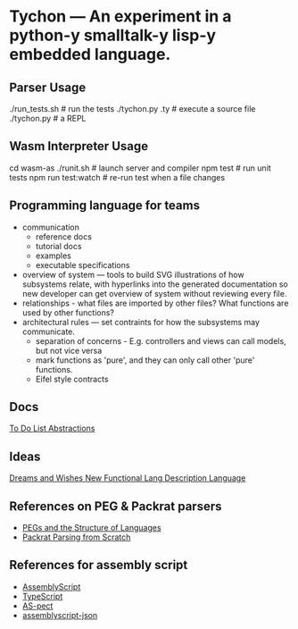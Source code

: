 # Tychon — An experiment in a python-y smalltalk-y lisp-y embedded language.

Parser Usage
-----
  ./run_tests.sh                        # run the tests
  ./tychon.py <sourcefile>.ty           # execute a source file
  ./tychon.py                           # a REPL

Wasm Interpreter Usage
-----------------
  cd wasm-as
  ./runit.sh                            # launch server and compiler
  npm test                              # run unit tests
  npm run test:watch                    # re-run test when a file changes

## Programming language for teams
- communication
    - reference docs
    - tutorial docs
    - examples
    - executable specifications
- overview of system — tools to build SVG illustrations of how subsystems relate, with
  hyperlinks into the generated documentation so new developer can get overview of system
  without reviewing every file.
- relationships - what files are imported by other files? What functions are used by other
  functions?
- architectural rules — set contraints for how the subsystems may communicate.
    - separation of concerns - E.g.  controllers and views can call models, but not vice versa
    - mark functions as 'pure', and they can only call other 'pure' functions.
    - Eifel style contracts


Docs
----
  [ To Do List ]( TODO.md )
  [ Abstractions ]( docs/abstractions.md )

Ideas
-----
  [ Dreams and Wishes ]( docs/dreams_and_wishes.md )
  [ New Functional Lang ]( docs/new_functional_lang.md )
  [ Description Language ]( docs/description_language.md )
  


References on PEG & Packrat parsers
--------------------------------
- [ PEGs and the Structure of Languages ]( https://blog.bruce-hill.com/pegs-and-the-structure-of-languages )
- [ Packrat Parsing from Scratch ]( https://blog.bruce-hill.com/packrat-parsing-from-scratch )

## References for assembly script
- [ AssemblyScript ](https://www.assemblyscript.org/concepts.html)
- [ TypeScript ](https://www.typescriptlang.org)
- [ AS-pect ](https://as-pect.gitbook.io/as-pect/as-api/expectations)
- [ assemblyscript-json ](https://github.com/near/assemblyscript-json/tree/main/docs)

